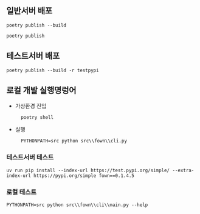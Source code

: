 ## 일반서버 배포

```
poetry publish --build

```

```
poetry publish

```

## 테스트서버 배포

```
poetry publish --build -r testpypi

```


## 로컬 개발 실행명렁어  
- 가상환경 진입  

  ```  
    poetry shell
  ```  

- 실행  

  ```
    PYTHONPATH=src python src\\fown\\cli.py
  ```

### 테스트서버 테스트

```
uv run pip install --index-url https://test.pypi.org/simple/ --extra-index-url https://pypi.org/simple fown==0.1.4.5
```


### 로컬 테스트
```
PYTHONPATH=src python src\\fown\\cli\\main.py --help
```

